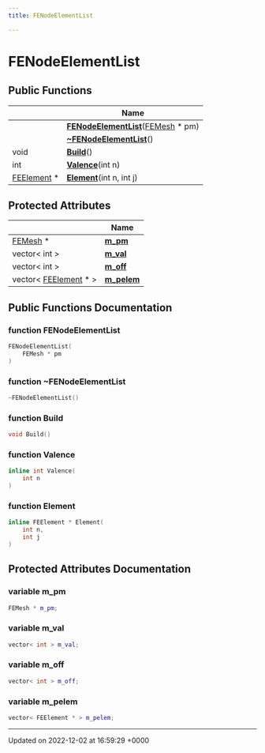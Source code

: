 ```yaml
---
title: FENodeElementList

---
```


# FENodeElementList





## Public Functions

|                | Name           |
| -------------- | -------------- |
| | **[FENodeElementList](../Classes/classFENodeElementList.md#function-fenodeelementlist)**([FEMesh](../Classes/classFEMesh.md) * pm) |
| | **[~FENodeElementList](../Classes/classFENodeElementList.md#function-~fenodeelementlist)**() |
| void | **[Build](../Classes/classFENodeElementList.md#function-build)**() |
| int | **[Valence](../Classes/classFENodeElementList.md#function-valence)**(int n) |
| [FEElement](../Classes/classFEElement.md) * | **[Element](../Classes/classFENodeElementList.md#function-element)**(int n, int j) |

## Protected Attributes

|                | Name           |
| -------------- | -------------- |
| [FEMesh](../Classes/classFEMesh.md) * | **[m_pm](../Classes/classFENodeElementList.md#variable-m-pm)**  |
| vector< int > | **[m_val](../Classes/classFENodeElementList.md#variable-m-val)**  |
| vector< int > | **[m_off](../Classes/classFENodeElementList.md#variable-m-off)**  |
| vector< [FEElement](../Classes/classFEElement.md) * > | **[m_pelem](../Classes/classFENodeElementList.md#variable-m-pelem)**  |

## Public Functions Documentation

### function FENodeElementList

```cpp
FENodeElementList(
    FEMesh * pm
)
```


### function ~FENodeElementList

```cpp
~FENodeElementList()
```


### function Build

```cpp
void Build()
```


### function Valence

```cpp
inline int Valence(
    int n
)
```


### function Element

```cpp
inline FEElement * Element(
    int n,
    int j
)
```


## Protected Attributes Documentation

### variable m_pm

```cpp
FEMesh * m_pm;
```


### variable m_val

```cpp
vector< int > m_val;
```


### variable m_off

```cpp
vector< int > m_off;
```


### variable m_pelem

```cpp
vector< FEElement * > m_pelem;
```


-------------------------------

Updated on 2022-12-02 at 16:59:29 +0000